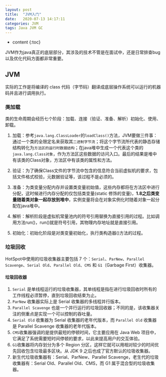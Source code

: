 ```yaml
---
layout: post
title:  "JVM入门"
date:   2020-07-13 14:17:11
categories: JVM
tags: Java JVM GC 
---
```


* content
{:toc}

JVM作为java真正的底层部分，其涉及的技术不管是在面试中，还是日常排查bug以及优化代码方面都非常重要。






## JVM
实际的工作是将编译的 class 代码（字节码）翻译成底层操作系统可以运行的机器码并且进行调用执行。

### 类加载
类的生命周期会经历七个阶段：加载、连接（验证、准备、解析）初始化、使用、卸载。

1. 加载：参考`java.lang.ClassLoader`的`loadClass()`方法，JVM要做三件事：通过一个类的全限定名来获取其`二进制字节流`；将这个字节流所代表的静态存储结构转化为`方法区的运行时数据结构`；在java堆中生成一个代表这个类的`java.lang.Class对象`，作为方法区这些数据的访问入口。最后的结果是堆中有该类的Class对象，方法区中有该类的属性和方法。

2. 验证：为了确保Class文件的字节流中包含的信息符合当前虚拟机的要求，包括文件格式校验，元数据验证等，该过程不是必须的。

3. 准备：为类变量分配内存并设置类变量初始值，这些内存都将在方法区中进行分配，这时候进行内存分配的仅包括类变量(static 修饰的变量)，**1.8之后类变量随着类对象一起存放到堆中**，实例变量将会在对象实例化时随着对象一起分配在java堆中。

4. 解析：解析阶段是虚拟机常量池内的符号引用替换为直接引用的过程。比如调用方法run()，run()就是符号引用，其物理内存地址就是直接引用。

5. 初始化：初始化阶段是对类变量初始化，执行类构造器<clinit>()方法的过程。

### 垃圾回收
HotSpot中使用的垃圾收集器主要包括 7 个：`Serial`、`ParNew`、`Parallel Scavenge`、`Serial Old`、`Parallel Old`、`CMS` 和 `G1`（Garbage First）收集器。

#### 垃圾回收器
1. `Serial` 是单线程运行的垃圾收集器，其单线程是指在进行垃圾回收时所有的工作线程必须暂停，直到垃圾回收结束为止。
2. `ParNew` 收集器实际上是 Serial 收集器的多线程并行版本。
3. `Parallel Scavenge` 也是一个并行运行的垃圾回收器；不同的是，该收集器关注的侧重点是实现一个可以控制的吞吐量。
4. `Serial Old` 收集器为 Serial 收集器的老年代版本，而 `Parallel Old` 收集器是 Parallel Scavenge 收集器的老年代版本。
5. `CMS`收集器强调的是提供最短的停顿时间，它主要应用在 Java Web 项目中，它满足了系统需要短时间停顿的要求，以此来提高用户的交互体验。
6. `G1`收集器将内存划分为多个 Region 分区，这样它就可以用相对较少的时间优先回收包含垃圾最多区块。从 JDK 9 之后也成了官方默认的垃圾收集器。
7. 新生代垃圾收集器有：Serial、ParNew、Parallel Scavenge，老生代的垃圾收集器有：Serial Old、Parallel Old、CMS，而 G1 属于混合型的垃圾收集器。